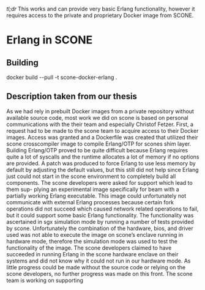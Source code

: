 *tl;dr* This works and can provide very basic Erlang functionality, however it requires access to the private and proprietary Docker image from SCONE.

# Erlang in SCONE

## Building
docker build --pull -t scone-docker-erlang .

## Description taken from our thesis

As we had rely in prebuilt Docker images from a private repository without available
source code, most work we did on scone is based on personal communications with
the their team and especially Christof Fetzer. First, a request had to be made to
the scone team to acquire access to their Docker images. Access was granted and
a Dockerfile was created that utilized their scone crosscompiler image to compile
Erlang/OTP for scones shim layer. Building Erlang/OTP proved to be quite difficult
because Erlang requires quite a lot of syscalls and the runtime allocates a lot
of memory if no options are provided. A patch was produced to force Erlang to use
less memory by default by adjusting the default values, but this still did not help
since Erlang just could not start in the scone environment to completely build all
components. The scone developers were asked for support which lead to them sup-
plying an experimental image specifically for beam with a partially working Erlang
executable. This image could unfortunately not communicate with external Erlang
processes because certain fork operations did not succeed which caused network
related operations to fail, but it could support some basic Erlang functionality.
The functionality was ascertained in sgx simulation mode by running a number of tests
provided by scone. Unfortunately the combination of the hardware, bios, and
driver used was not able to execute the image on scone’s enclave running in hardware
mode, therefore the simulation mode was used to test the functionality of the
image. The scone developers claimed to have succeeded in running Erlang in the
scone hardware enclave on their systems and did not know why it could not run
in our hardware mode. As little progress could be made without the source code or
relying on the scone developers, no further progress was made on this front. The
scone team is working on supporting
